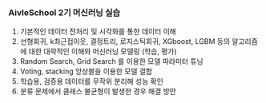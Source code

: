 
### AivleSchool 2기 머신러닝 실습 

1. 기본적인 데이터 전처리 및 시각화를 통한 데이터 이해 
2. 선형회귀, k최근접이웃, 결정트리, 로지스틱회귀, XGboost, LGBM 등의 알고리즘에 대한 대략적인 이해와 머신러닝 모델링 (학습, 평가)
3. Random Search, Grid Search 를 이용한 모델 파라미터 튜닝 
4. Voting, stacking 앙상블을 이용한 모델 결합 
5. 학습용, 검증용 데이터를 무작위 분리해 성능 확인
6. 분류 문제에서 클래스 불균형이 발생한 경우 해결 방안

